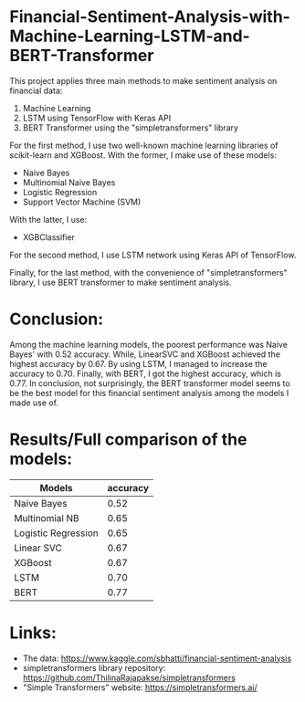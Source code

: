 # Financial-Sentiment-Analysis-with-Machine-Learning-LSTM-and-BERT-Transformer
This project applies three main methods to make sentiment analysis on financial data: 
1. Machine Learning 
2. LSTM using TensorFlow with Keras API
3. BERT Transformer using the "simpletransformers" library

For the first method, I use two well-known machine learning libraries of scikit-learn and XGBoost. With the former, I make use of these models:
  * Naive Bayes
  * Multinomial Naive Bayes
  * Logistic Regression
  * Support Vector Machine (SVM)

With the latter, I use:
  * XGBClassifier


For the second method, I use LSTM network using Keras API of TensorFlow.

Finally, for the last method, with the convenience of "simpletransformers" library, I use BERT transformer to make sentiment analysis.

# Conclusion:

Among the machine learning models, the poorest performance was Naive Bayes' with 0.52 accuracy. While, LinearSVC and XGBoost achieved the highest accuracy by 0.67.
By using LSTM, I managed to increase the accuracy to 0.70. 
Finally, with BERT, I got the highest accuracy, which is 0.77. 
In conclusion, not surprisingly, the BERT transformer model seems to be the best model for this financial sentiment analysis among the models I made use of.

# Results/Full comparison of the models:

|       Models       | accuracy |
| -----------------  | -------- |
|Naive Bayes         | 0.52     |
|Multinomial NB      | 0.65     |
|Logistic Regression | 0.65     |
|Linear SVC          | 0.67     |
|XGBoost             | 0.67     |
|LSTM                | 0.70     |
|BERT                | 0.77     |


# Links:
* The data: https://www.kaggle.com/sbhatti/financial-sentiment-analysis
* simpletransformers library repository: https://github.com/ThilinaRajapakse/simpletransformers
* "Simple Transformers" website: https://simpletransformers.ai/
